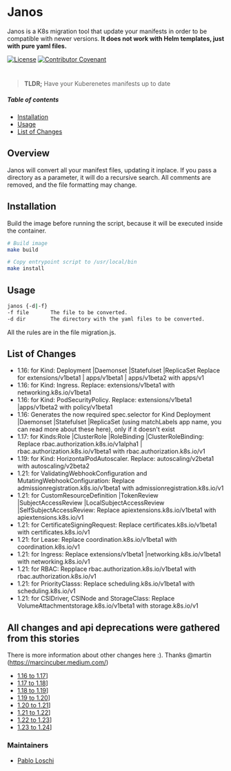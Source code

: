 # Janos
Janos is a K8s migration tool that update your manifests in order to be compatible with newer versions. __It does not work with Helm templates, just with pure yaml files.__

[![License](https://img.shields.io/badge/license--lightgrey.svg)](LICENSE.md)
[![Contributor Covenant](https://img.shields.io/badge/Contributor%20Covenant-v1.4%20adopted-ff69b4.svg)](CODE_OF_CONDUCT.md)

<div align="center">

# <Janos>

<Janos is a K8s migration tool that update your manifests in order to be compatible with newer versions>

</div>

> **TLDR;**
> Have your Kuberenetes manifests up to date


##### Table of contents

- [Installation](#installation)
- [Usage](#usage)
- [List of Changes](#list-of-changes)

## Overview
Janos will convert all your manifest files, updating it inplace. If you pass a directory as a parameter, it will do a recursive search. All comments are removed, and the file formatting may change.

## Installation

Build the image before running the script, because it will be executed inside the container.
```sh
# Build image
make build

# Copy entrypoint script to /usr/local/bin
make install
```

## Usage

```sh
janos {-d|-f}
-f file       The file to be converted.
-d dir        The directory with the yaml files to be converted.
```
All the rules are in the file migration.js.

## List of Changes
  - 1.16: for Kind: Deployment |Daemonset |Statefulset |ReplicaSet Replace for extensions/v1beta1 | apps/v1beta1 | apps/v1beta2 with apps/v1
  - 1.16: for Kind: Ingress. Replace: extensions/v1beta1 with networking.k8s.io/v1beta1
  - 1.16: for Kind: PodSecurityPolicy. Replace: extensions/v1beta1 |apps/v1beta2 with policy/v1beta1
  - 1.16: Generates the now required spec.selector for Kind Deployment |Daemonset |Statefulset |ReplicaSet (using matchLabels app name, you can read more about these here), only if it doesn't exist
  - 1.17: for Kinds:Role |ClusterRole |RoleBinding |ClusterRoleBinding: Replace rbac.authorization.k8s.io/v1alpha1 | rbac.authorization.k8s.io/v1beta1 with rbac.authorization.k8s.io/v1
  - 1.19: for Kind: HorizontalPodAutoscaler. Replace: autoscaling/v2beta1 with autoscaling/v2beta2
  - 1.21: for ValidatingWebhookConfiguration and MutatingWebhookConfiguration: Replace admissionregistration.k8s.io/v1beta1 with admissionregistration.k8s.io/v1
  - 1.21: for CustomResourceDefinition |TokenReview |SubjectAccessReview |LocalSubjectAccessReview |SelfSubjectAccessReview: Replace apiextensions.k8s.io/v1beta1 with apiextensions.k8s.io/v1
  - 1.21: for CertificateSigningRequest: Replace certificates.k8s.io/v1beta1 with certificates.k8s.io/v1
  - 1.21: for Lease: Replace coordination.k8s.io/v1beta1 with coordination.k8s.io/v1
  - 1.21: for Ingress: Replace extensions/v1beta1 |networking.k8s.io/v1beta1 with networking.k8s.io/v1
  - 1.21: for RBAC: Repplace rbac.authorization.k8s.io/v1beta1 with rbac.authorization.k8s.io/v1
  - 1.21: for PriorityClasss: Replace scheduling.k8s.io/v1beta1 with scheduling.k8s.io/v1
  - 1.21: for CSIDriver, CSINode and StorageClass: Replace VolumeAttachmentstorage.k8s.io/v1beta1 with storage.k8s.io/v1

## All changes and api deprecations were gathered from this stories
There is more information about other changes here :). Thanks @martin (https://marcincuber.medium.com/)

* [1.16 to 1.17](https://marcincuber.medium.com/amazon-eks-upgrade-journey-from-1-16-to-1-17-cb9e88191165)]
* [1.17 to 1.18](https://marcincuber.medium.com/amazon-eks-upgrade-journey-from-1-17-to-1-18-e35e134ca898)]
* [1.18 to 1.19](https://marcincuber.medium.com/amazon-eks-upgrade-journey-from-1-18-to-1-19-cca82de84333)]
* [1.19 to 1.20](https://marcincuber.medium.com/amazon-eks-upgrade-journey-from-1-19-to-1-20-78c9a7edddb5)]
* [1.20 to 1.21](https://marcincuber.medium.com/amazon-eks-upgrade-journey-from-1-20-to-1-21-caf1475deaa4)]
* [1.21 to 1.22](https://marcincuber.medium.com/amazon-eks-upgrade-journey-from-1-21-to-1-22-9546da932af6)]
* [1.22 to 1.23](https://marcincuber.medium.com/amazon-eks-upgrade-journey-from-1-22-to-1-23-3b9eaa8c57de)]
* [1.23 to 1.24](https://marcincuber.medium.com/amazon-eks-upgrade-journey-from-1-23-to-1-24-b7b0b1afa5b4)]

### Maintainers
- [Pablo Loschi](mailto:loschi.pablo@gmail.com)
